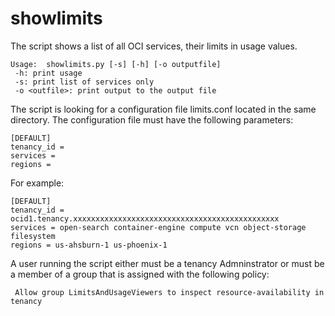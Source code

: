 # showlimits

The script shows a list of all OCI services, their limits in usage values.
```
Usage:  showlimits.py [-s] [-h] [-o outputfile]
 -h: print usage
 -s: print list of services only
 -o <outfile>: print output to the output file
```
The script is looking for a configuration file limits.conf located in the same directory. The configuration file must have the following parameters:

```
[DEFAULT]
tenancy_id =
services =
regions =
```

For example:
```
[DEFAULT]
tenancy_id = ocid1.tenancy.xxxxxxxxxxxxxxxxxxxxxxxxxxxxxxxxxxxxxxxxxxxxxx
services = open-search container-engine compute vcn object-storage filesystem
regions = us-ahsburn-1 us-phoenix-1
```
A user running the script either must be a tenancy Admninstrator or must be a member of a group that is assigned with the following policy:
```
 Allow group LimitsAndUsageViewers to inspect resource-availability in tenancy
```
